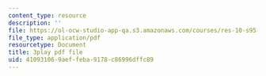 ```yaml
---
content_type: resource
description: ''
file: https://ol-ocw-studio-app-qa.s3.amazonaws.com/courses/res-10-s95-physics-of-covid-19-transmission-fall-2020/410931069aeffeba9178c86996dffc89_NXquyoAX1_M.pdf
file_type: application/pdf
resourcetype: Document
title: 3play pdf file
uid: 41093106-9aef-feba-9178-c86996dffc89
---
```

